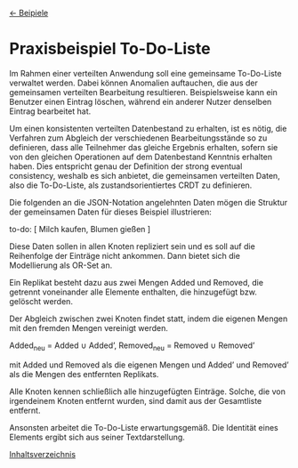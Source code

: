[<- Beipiele](Beispiele.md "Beipiele")

# Praxisbeispiel To-Do-Liste

Im Rahmen einer verteilten Anwendung soll eine gemeinsame To-Do-Liste verwaltet werden. Dabei können Anomalien auftauchen, die aus der gemeinsamen verteilten Bearbeitung resultieren. Beispielsweise kann ein Benutzer einen Eintrag löschen, während ein anderer Nutzer denselben Eintrag bearbeitet hat.

Um einen konsistenten verteilten Datenbestand zu erhalten, ist es nötig, die Verfahren zum Abgleich der verschiedenen Bearbeitungsstände so zu definieren, dass alle Teilnehmer das gleiche Ergebnis erhalten, sofern sie von den gleichen Operationen auf dem Datenbestand Kenntnis erhalten haben. Dies entspricht genau der Definition der strong eventual consistency, weshalb es sich anbietet, die gemeinsamen verteilten Daten, also die To-Do-Liste, als zustandsorientiertes CRDT zu definieren.

Die folgenden an die JSON-Notation angelehnten Daten mögen die Struktur der gemeinsamen Daten für dieses Beispiel illustrieren:

to-do: 	[ Milch kaufen, Blumen gießen ]

Diese Daten sollen in allen Knoten repliziert sein und es soll auf die Reihenfolge der Einträge nicht ankommen. Dann bietet sich die Modellierung als OR-Set an.

Ein Replikat besteht dazu aus zwei Mengen Added und Removed, die getrennt voneinander alle Elemente enthalten, die hinzugefügt bzw. gelöscht werden.

Der Abgleich zwischen zwei Knoten findet statt, indem die eigenen Mengen mit den fremden Mengen vereinigt werden.

Added<sub>neu</sub> = Added &#x222A; Added’, Removed<sub>neu</sub> = Removed &#x222A; Removed’

mit Added und Removed als die eigenen Mengen und Added’ und Removed’ als die Mengen des entfernten Replikats.

Alle Knoten kennen schließlich alle hinzugefügten Einträge. Solche, die von irgendeinem Knoten entfernt wurden, sind damit aus der Gesamtliste entfernt.

Ansonsten arbeitet die To-Do-Liste erwartungsgemäß. Die Identität eines Elements ergibt sich aus seiner Textdarstellung.

[Inhaltsverzeichnis](Inhaltsverzeichnis.md "Inhaltsverzeichnis")